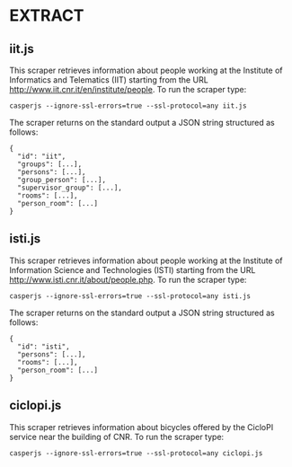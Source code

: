 # EXTRACT

## iit.js

This scraper retrieves information about people working at the Institute of Informatics and Telematics (IIT) starting from the URL http://www.iit.cnr.it/en/institute/people. To run the scraper type:
```
casperjs --ignore-ssl-errors=true --ssl-protocol=any iit.js
```

The scraper returns on the standard output a JSON string structured as follows:
```
{
  "id": "iit",
  "groups": [...],
  "persons": [...],
  "group_person": [...],
  "supervisor_group": [...],
  "rooms": [...],
  "person_room": [...]
}
```

## isti.js

This scraper retrieves information about people working at the Institute of Information Science and Technologies (ISTI) starting from the URL http://www.isti.cnr.it/about/people.php. To run the scraper type:
```
casperjs --ignore-ssl-errors=true --ssl-protocol=any isti.js
```

The scraper returns on the standard output a JSON string structured as follows:
```
{
  "id": "isti",
  "persons": [...],
  "rooms": [...],
  "person_room": [...]
}
```

## ciclopi.js

This scraper retrieves information about bicycles offered by the CicloPI service near the building of CNR. To run the scraper type:
```
casperjs --ignore-ssl-errors=true --ssl-protocol=any ciclopi.js
```
